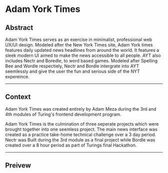 # Adam York Times

## Abstract

Adam York Times serves as an exercise in minimalist, professional web UX/UI design. Modeled after the New York Times site, Adam York times features daily updated news headlines from around the world. It features a sleek modern UI aimed to make the news accessible to all people. AYT also includes Nectr and Boredle, to word based games. Modeled after Spelling Bee and Wordle respectiely, Nectr and Bordle intergrate into AYT seemlessly and give the user the fun and serious side of the NYT expereince. 

---

## Context

Adam York Times was created entirely by Adam Meza during the 3rd and 4th modules of Turing's frontend development program. 

Adam York Times is the culmination of three seperate projects which were brought together into one seemless project. The main news interface was created as a practice take-home technical challenge over a 3 day period. Nectr was Built during the 3rd module as a final project while Bordle was created over a 8 hour period as part of Turings final Hackathon. 

---

## Preivew 

